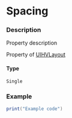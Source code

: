 # Spacing
### Description
Property description

Property of [UIHVLayout](/classes/UIHVLayout/)

#### Type
`Single`

### Example
```lua
print("Example code")
```
